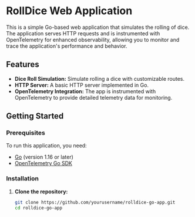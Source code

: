 # RollDice Web Application

This is a simple Go-based web application that simulates the rolling of dice. The application serves HTTP requests and is instrumented with OpenTelemetry for enhanced observability, allowing you to monitor and trace the application's performance and behavior.

## Features

- **Dice Roll Simulation:** Simulate rolling a dice with customizable routes.
- **HTTP Server:** A basic HTTP server implemented in Go.
- **OpenTelemetry Integration:** The app is instrumented with OpenTelemetry to provide detailed telemetry data for monitoring.

## Getting Started

### Prerequisites

To run this application, you need:

- [Go](https://golang.org/doc/install) (version 1.16 or later)
- [OpenTelemetry Go SDK](https://pkg.go.dev/go.opentelemetry.io/otel)

### Installation

1. **Clone the repository:**

   ```bash
   git clone https://github.com/yourusername/rolldice-go-app.git
   cd rolldice-go-app
   ```
